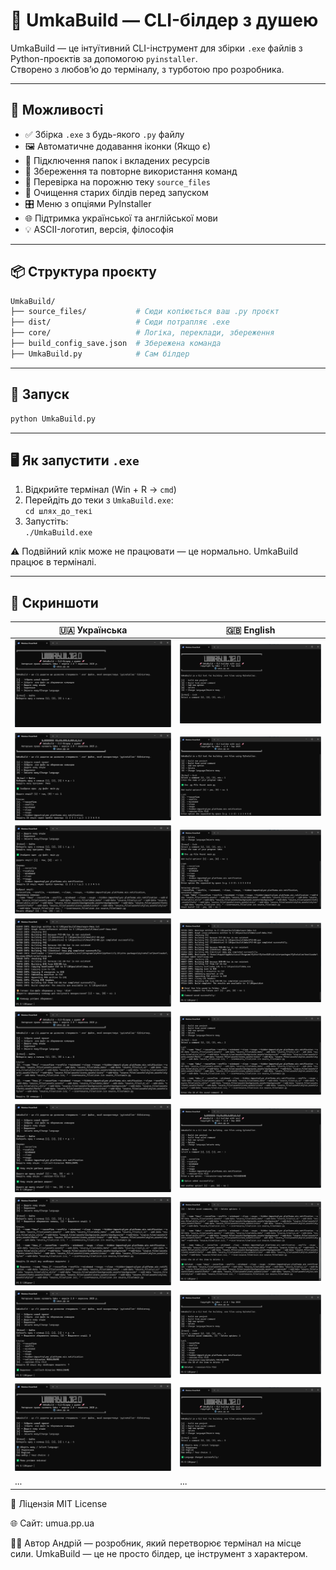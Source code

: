 # 🚀 UmkaBuild — CLI-білдер з душею

UmkaBuild — це інтуїтивний CLI-інструмент для збірки `.exe` файлів з Python-проєктів за допомогою `pyinstaller`.  
Створено з любов’ю до терміналу, з турботою про розробника.

---


## 🧠 Можливості

- ✅ Збірка `.exe` з будь-якого `.py` файлу
- 🖼️ Автоматичне додавання іконки (Якщо є)
- 📁 Підключення папок і вкладених ресурсів
- 🧾 Збереження та повторне використання команд
- 📂 Перевірка на порожню теку `source_files`
- 🧹 Очищення старих білдів перед запуском
- 🎛️ Меню з опціями PyInstaller
- 🌐 Підтримка української та англійської мови
- 💡 ASCII-логотип, версія, філософія

---


## 📦 Структура проєкту
```bash
UmkaBuild/ 
├── source_files/			# Сюди копіюється ваш .py проєкт 
├── dist/					# Сюди потрапляє .exe 
├── core/					# Логіка, переклади, збереження 
├── build_config_save.json	# Збережена команда 
├── UmkaBuild.py			# Сам білдер
```

---

## 🚀 Запуск
```bash
python UmkaBuild.py
```

---

## 🖥️ Як запустити `.exe`

1. Відкрийте термінал (Win + R → `cmd`)
2. Перейдіть до теки з `UmkaBuild.exe`:  
   `cd шлях_до_текі`
3. Запустіть:  
   `./UmkaBuild.exe`

⚠️ Подвійний клік може не працювати — це нормально. UmkaBuild працює в терміналі.

---

## 📸 Скриншоти
| 🇺🇦 Українська | 🇬🇧 English |
|---------------|------------|
| ![uk_1](screenshots/screenshots_uk_1.png) | ![en_1](screenshots/screenshots_en_1.png) |
| ![uk_2](screenshots/screenshots_uk_2.png) | ![en_2](screenshots/screenshots_en_2.png) |
| ![uk_2](screenshots/screenshots_uk_3.png) | ![en_2](screenshots/screenshots_en_3.png) |
| ![uk_2](screenshots/screenshots_uk_4.png) | ![en_2](screenshots/screenshots_en_4.png) |
| ![uk_2](screenshots/screenshots_uk_5.png) | ![en_2](screenshots/screenshots_en_5.png) |
| ![uk_2](screenshots/screenshots_uk_6.png) | ![en_2](screenshots/screenshots_en_6.png) |
| ![uk_2](screenshots/screenshots_uk_7.png) | ![en_2](screenshots/screenshots_en_7.png) |
| ![uk_2](screenshots/screenshots_uk_8.png) | ![en_2](screenshots/screenshots_en_8.png) |
| ![uk_2](screenshots/screenshots_uk_9.png) | ![en_2](screenshots/screenshots_en_9.png) |
| ...           | ...        |

📜 Ліцензія
MIT License

🌐 Сайт: umua.pp.ua


🧑‍💻 Автор
Андрій — розробник, який перетворює термінал на місце сили.
UmkaBuild — це не просто білдер, це інструмент з характером.
